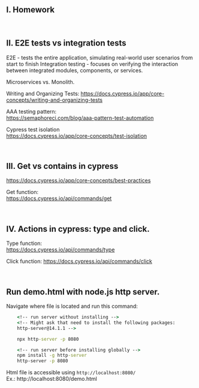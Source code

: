 
## I. Homework

<br>

## II. E2E tests vs integration tests

E2E - tests the entire application, simulating real-world user scenarios from start to finish
Integration testing - focuses on verifying the interaction between integrated modules, components, or services.

Microservices vs. Monolith.

Writing and Organizing Tests:
https://docs.cypress.io/app/core-concepts/writing-and-organizing-tests

AAA testing pattern:  
    https://semaphoreci.com/blog/aaa-pattern-test-automation  

Cypress test isolation  
https://docs.cypress.io/app/core-concepts/test-isolation  



<br>

## III. Get vs contains in cypress

https://docs.cypress.io/app/core-concepts/best-practices  

Get function:  
https://docs.cypress.io/api/commands/get 

<br>

## IV. Actions in cypress: type and click.

Type function:  
https://docs.cypress.io/api/commands/type  


Click function:
https://docs.cypress.io/api/commands/click

<br>



## Run demo.html with node.js http server.  
Navigate where file is located and run this command:
```cmd
    <!-- run server without installing -->
    <!-- Might ask that need to install the following packages:
    http-server@14.1.1 -->

    npx http-server -p 8080

    <!-- run server before installing globally -->
    npm install -g http-server
    http-server -p 8080
```
Html file is accessible using `http://localhost:8080/`  
Ex.: http://localhost:8080/demo.html  
